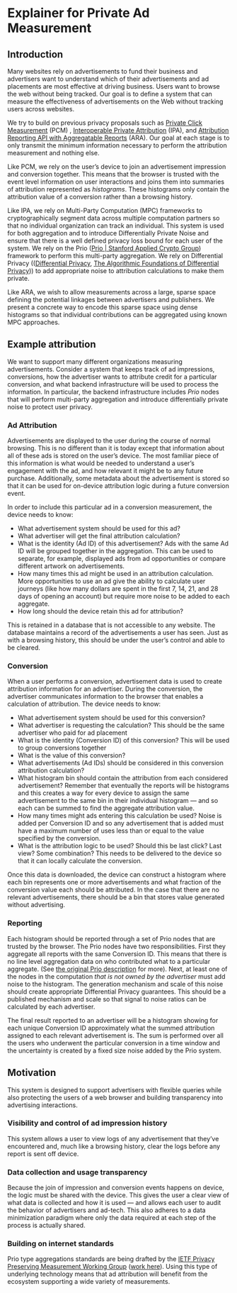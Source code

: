 # Explainer for Private Ad Measurement

## Introduction

Many websites rely on advertisements to fund their business and advertisers want to understand which of their advertisements and ad placements are most effective at driving business. Users want to browse the web without being tracked. Our goal is to define a system that can measure the effectiveness of advertisements on the Web without tracking users across websites.  

We try to build on previous privacy proposals such as [<u>Private Click Measurement</u>](https://webkit.org/blog/11529/introducing-private-click-measurement-pcm/) (PCM) , [<u>Interoperable Private Attribution</u>](https://github.com/patcg-individual-drafts/ipa/blob/main/IPA-End-to-End.md) (IPA), and [<u>Attribution Reporting API with Aggregatable Reports</u>](https://github.com/WICG/attribution-reporting-api/blob/main/AGGREGATE.md) (ARA). Our goal at each stage is to only transmit the minimum information necessary to perform the attribution measurement and nothing else.  

Like PCM, we rely on the user’s device to join an advertisement impression and conversion together. This means that the browser is trusted with the event level information on user interactions and joins them into summaries of attribution represented as *histograms*. These histograms only contain the attribution value of a conversion rather than a browsing history.  

Like IPA, we rely on Multi-Party Computation (MPC) frameworks to cryptographically segment data across multiple computation partners so that no individual organization can track an individual. This system is used for both aggregation and to introduce Differentially Private Noise and ensure that there is a well defined privacy loss bound for each user of the system. We rely on the Prio ([<u>Prio | Stanford Applied Crypto Group</u>](https://crypto.stanford.edu/prio/)) framework to perform this multi-party aggregation. We rely on Differential Privacy (([<u>Differential Privacy</u>](https://www.microsoft.com/en-us/research/wp-content/uploads/2016/02/dwork.pdf), [<u>The Algorithmic Foundations of Differential Privacy</u>](https://www.cis.upenn.edu/~aaroth/Papers/privacybook.pdf))) to add appropriate noise to attribution calculations to make them private.  

Like ARA, we wish to allow measurements across a large, sparse space defining the potential linkages between advertisers and publishers. We present a concrete way to encode this sparse space using dense histograms so that individual contributions can be aggregated using known MPC approaches.  

## Example attribution

We want to support many different organizations measuring advertisements. Consider a system that keeps track of ad impressions, conversions, how the advertiser wants to attribute credit for a particular conversion, and what backend infrastructure will be used to process the information. In particular, the backend infrastructure includes *Prio* nodes that will perform multi-party aggregation and introduce differentially private noise to protect user privacy.  

### Ad Attribution

Advertisements are displayed to the user during the course of normal browsing. This is no different than it is today except that information about all of these ads is stored on the user’s device. The most familiar piece of this information is what would be needed to understand a user’s engagement with the ad, and how relevant it might be to any future purchase. Additionally, some metadata about the advertisement is stored so that it can be used for on-device attribution logic during a future conversion event.    

In order to include this particular ad in a conversion measurement, the device needs to know:  

- What advertisement system should be used for this ad?
- What advertiser will get the final attribution calculation?
- What is the identity (Ad ID) of this advertisement? Ads with the same Ad ID will be grouped together in the aggregation. This can be used to separate, for example, displayed ads from ad opportunities or compare different artwork on advertisements.
- How many times this ad might be used in an attribution calculation. More opportunities to use an ad give the ability to calculate user journeys (like how many dollars are spent in the first 7, 14, 21, and 28 days of opening an account) but require more noise to be added to each aggregate.
- How long should the device retain this ad for attribution?

This is retained in a database that is not accessible to any website. The database maintains a record of the advertisements a user has seen. Just as with a browsing history, this should be under the user’s control and able to be cleared.  

### Conversion

When a user performs a conversion, advertisement data is used to create attribution information for an advertiser. During the conversion, the advertiser communicates information to the browser that enables a calculation of attribution. The device needs to know:  

- What advertisement system should be used for this conversion?
- What advertiser is requesting the calculation? This should be the same advertiser who paid for ad placement
- What is the identity (Conversion ID) of this conversion? This will be used to group conversions together
- What is the value of this conversion?
- What advertisements (Ad IDs) should be considered in this conversion attribution calculation?
- What histogram bin should contain the attribution from each considered advertisement? Remember that eventually the reports will be histograms and this creates a way for every device to assign the same advertisement to the same bin in their individual histogram — and so each can be summed to find the aggregate attribution value.
- How many times might ads entering this calculation be used? Noise is added per Conversion ID and so any advertisement that is added must have a maximum number of uses less than or equal to the value specified by the conversion.
- What is the attribution logic to be used? Should this be last click? Last view? Some combination? This needs to be delivered to the device so that it can locally calculate the conversion.

Once this data is downloaded, the device can construct a histogram where each bin represents one or more advertisements and what fraction of the conversion value each should be attributed. In the case that there are no relevant advertisements, there should be a bin that stores value generated without advertising.    

### Reporting

Each histogram should be reported through a set of Prio nodes that are trusted by the browser. The Prio nodes have two responsibilities. First they aggregate all reports with the same Conversion ID. This means that there is no line level aggregation data on who contributed what to a particular aggregate. (See [the original Prio description](https://crypto.stanford.edu/prio/paper.pdf) for more). Next, at least one of the nodes in the computation *that is not owned by the advertiser* must add noise to the histogram. The generation mechanism and scale of this noise should create appropriate Differential Privacy guarantees. This should be a published mechanism and scale so that signal to noise ratios can be calculated by each advertiser.  

The final result reported to an advertiser will be a histogram showing for each unique Conversion ID approximately what the summed attribution assigned to each relevant advertisement is. The sum is performed over all the users who underwent the particular conversion in a time window and the uncertainty is created by a fixed size noise added by the Prio system.

## Motivation

This system is designed to support advertisers with flexible queries while also protecting the users of a web browser and building transparency into advertising interactions.  

### Visibility and control of ad impression history

This system allows a user to view logs of any advertisement that they’ve encountered and, much like a browsing history, clear the logs before any report is sent off device.  

### Data collection and usage transparency

Because the join of impression and conversion events happens on device, the logic must be shared with the device. This gives the user a clear view of what data is collected and how it is used — and allows each user to audit the behavior of advertisers and ad-tech. This also adheres to a data minimization paradigm where only the data required at each step of the process is actually shared.  

### Building on internet standards

Prio type aggregations standards are being drafted by the [IETF Privacy Preserving Measurement Working Group](https://datatracker.ietf.org/wg/ppm/about/) ([work here](https://datatracker.ietf.org/wg/ppm/)). Using this type of underlying technology means that ad attribution will benefit from the ecosystem supporting a wide variety of measurements.
